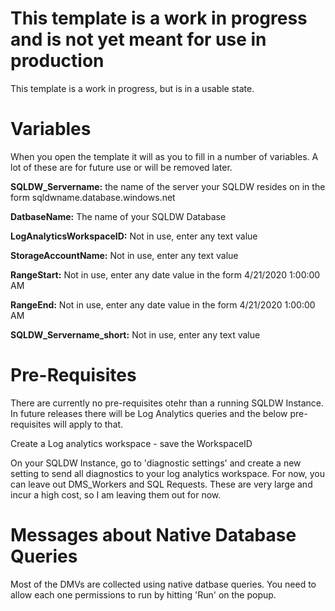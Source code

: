 # This template is a work in progress and is not yet meant for use in production

This template is a work in progress, but is in a usable state. 

# Variables

When you open the template it will as you to fill in a number of variables. A lot of these are for future use or will be removed later. 

**SQLDW_Servername:** the name of the server your SQLDW resides on in the form sqldwname.database.windows.net

**DatbaseName:** The name of your SQLDW Database

**LogAnalyticsWorkspaceID:** Not in use, enter any text value

**StorageAccountName:** Not in use, enter any text value

**RangeStart:** Not in use, enter any date value in the form 4/21/2020 1:00:00 AM

**RangeEnd:** Not in use, enter any date value in the form 4/21/2020 1:00:00 AM

**SQLDW_Servername_short:** Not in use, enter any text value

# Pre-Requisites

There are currently no pre-requisites otehr than a running SQLDW Instance. In future releases there will be Log Analytics queries and the below pre-requisites will apply to that. 

Create a Log analytics workspace - save the WorkspaceID

On your SQLDW Instance, go to 'diagnostic settings' and create a new setting to send all diagnostics to your log analytics workspace. For now, you can leave out DMS_Workers and SQL Requests. These are very large and incur a high cost, so I am leaving them out for now. 

# Messages about Native Database Queries

Most of the DMVs are collected using native datbase queries. You need to allow each one permissions to run by hitting 'Run' on the popup.  
